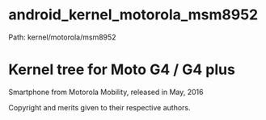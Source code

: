 # android_kernel_motorola_msm8952

Path:  kernel/motorola/msm8952

Kernel tree for Moto G4 / G4 plus
=================================

Smartphone from Motorola Mobility, released in May, 2016

Copyright and merits given to their respective authors.
